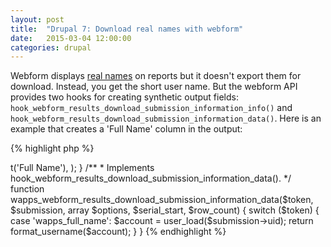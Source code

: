 ```yaml
---
layout: post
title:  "Drupal 7: Download real names with webform"
date:   2015-03-04 12:00:00
categories: drupal
---
```


Webform displays [real names](https://www.drupal.org/project/realname)
on reports but it doesn't export them for download. Instead, you get the
short user name. But the webform API provides two hooks for creating
synthetic output fields: `hook_webform_results_download_submission_information_info()`
and `hook_webform_results_download_submission_information_data()`. Here is
an example that creates a 'Full Name' column in the output:

{% highlight php %}
<?php

/**
 * Implements hook_webform_results_download_submission_information_data().
 */
function wapps_webform_results_download_submission_information_info() {
  return array(
    'wapps_full_name' => t('Full Name'),
  );
}

/**
 * Implements hook_webform_results_download_submission_information_data().
 */
function wapps_webform_results_download_submission_information_data($token, $submission, array $options, $serial_start, $row_count) {
  switch ($token) {
    case 'wapps_full_name':
      $account = user_load($submission->uid);
      return format_username($account);
  }
}
{% endhighlight %}

